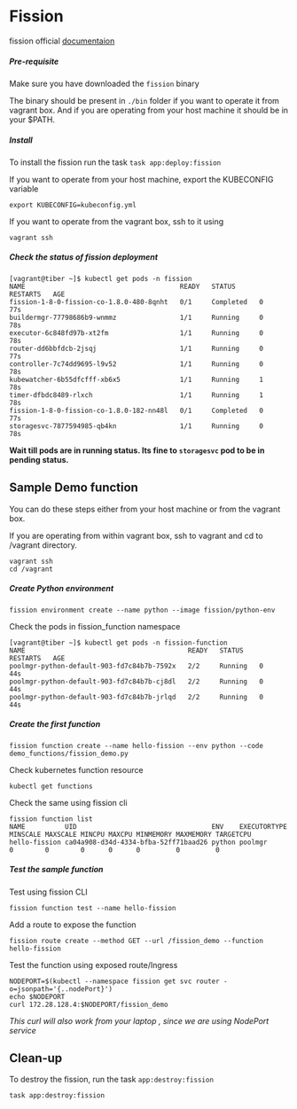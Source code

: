 # Fission

fission official [documentaion](https://docs.fission.io/docs/) 

##### Pre-requisite

Make sure you have downloaded the `fission` binary 

The binary should be present in `./bin` folder if you want to operate it from vagrant box. And if you are operating from your host machine it should be in your $PATH.



##### Install

To install the fission run the task `task app:deploy:fission`

If you want to operate from your host machine, export the KUBECONFIG variable

```
export KUBECONFIG=kubeconfig.yml
```

If you want to operate from the vagrant box, ssh to it using 

```
vagrant ssh
```

##### Check the status of fission deployment

```
[vagrant@tiber ~]$ kubectl get pods -n fission
NAME                                       READY   STATUS      RESTARTS   AGE
fission-1-8-0-fission-co-1.8.0-480-8qnht   0/1     Completed   0          77s
buildermgr-77798686b9-wnmmz                1/1     Running     0          78s
executor-6c848fd97b-xt2fm                  1/1     Running     0          78s
router-dd6bbfdcb-2jsqj                     1/1     Running     0          77s
controller-7c74dd9695-l9v52                1/1     Running     0          78s
kubewatcher-6b55dfcfff-xb6x5               1/1     Running     1          78s
timer-dfbdc8489-rlxch                      1/1     Running     1          78s
fission-1-8-0-fission-co-1.8.0-182-nn48l   0/1     Completed   0          77s
storagesvc-7877594985-qb4kn                1/1     Running     0          78s
```

**Wait till pods are in running status.  Its fine to `storagesvc` pod to be in pending status.**

## Sample Demo function

You can do these steps either from your host machine or from the vagrant box. 

If you are operating from within vagrant box, ssh to vagrant and cd to /vagrant directory.

```
vagrant ssh
cd /vagrant
```

##### Create  Python  environment

```
fission environment create --name python --image fission/python-env
```

Check the pods in fission_function namespace 

```
[vagrant@tiber ~]$ kubectl get pods -n fission-function
NAME                                         READY   STATUS    RESTARTS   AGE
poolmgr-python-default-903-fd7c84b7b-7592x   2/2     Running   0          44s
poolmgr-python-default-903-fd7c84b7b-cj8dl   2/2     Running   0          44s
poolmgr-python-default-903-fd7c84b7b-jrlqd   2/2     Running   0          44s
```

##### Create the first function

```
fission function create --name hello-fission --env python --code demo_functions/fission_demo.py
```

Check kubernetes function resource

```
kubectl get functions
```

Check the same using fission cli

```
fission function list
NAME          UID                                  ENV    EXECUTORTYPE MINSCALE MAXSCALE MINCPU MAXCPU MINMEMORY MAXMEMORY TARGETCPU
hello-fission ca04a908-d34d-4334-bfba-52ff71baad26 python poolmgr      0        0        0      0      0         0         0
```



##### Test the sample function

Test using fission CLI

```
fission function test --name hello-fission
```

Add a route to expose the function 

```
fission route create --method GET --url /fission_demo --function hello-fission
```

Test the function using exposed route/Ingress 

```
NODEPORT=$(kubectl --namespace fission get svc router -o=jsonpath='{..nodePort}')
echo $NODEPORT
curl 172.28.128.4:$NODEPORT/fission_demo
```

*This curl  will also work from your laptop , since we are using NodePort service*

## Clean-up

To destroy the fission, run the task `app:destroy:fission`

```
task app:destroy:fission
```